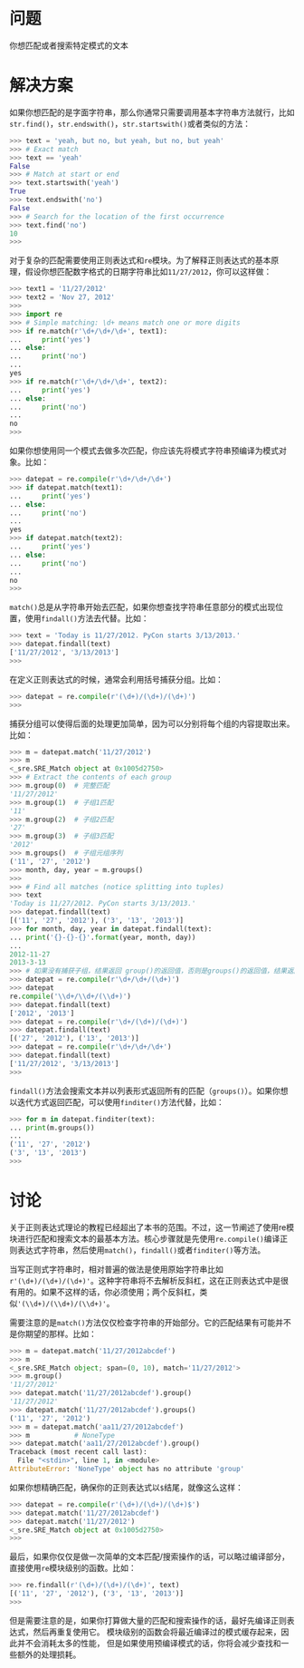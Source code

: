 
# 问题

你想匹配或者搜索特定模式的文本

# 解决方案

如果你想匹配的是字面字符串，那么你通常只需要调用基本字符串方法就行，比如`str.find()`，`str.endswith()`，`str.startswith()`或者类似的方法：

```python
>>> text = 'yeah, but no, but yeah, but no, but yeah'
>>> # Exact match
>>> text == 'yeah'
False
>>> # Match at start or end
>>> text.startswith('yeah')
True
>>> text.endswith('no')
False
>>> # Search for the location of the first occurrence
>>> text.find('no')
10
>>>
```

对于复杂的匹配需要使用正则表达式和`re`模块。为了解释正则表达式的基本原理，假设你想匹配数字格式的日期字符串比如`11/27/2012`，你可以这样做：

```python
>>> text1 = '11/27/2012'
>>> text2 = 'Nov 27, 2012'
>>>
>>> import re
>>> # Simple matching: \d+ means match one or more digits
>>> if re.match(r'\d+/\d+/\d+', text1):
...     print('yes')
... else:
...     print('no')
...
yes
>>> if re.match(r'\d+/\d+/\d+', text2):
...     print('yes')
... else:
...     print('no')
...
no
>>>
```

如果你想使用同一个模式去做多次匹配，你应该先将模式字符串预编译为模式对象。比如：

```python
>>> datepat = re.compile(r'\d+/\d+/\d+')
>>> if datepat.match(text1):
...     print('yes')
... else:
...     print('no')
...
yes
>>> if datepat.match(text2):
...     print('yes')
... else:
...     print('no')
...
no
>>>
```

`match()`总是从字符串开始去匹配，如果你想查找字符串任意部分的模式出现位置，使用`findall()`方法去代替。比如：

```python
>>> text = 'Today is 11/27/2012. PyCon starts 3/13/2013.'
>>> datepat.findall(text)
['11/27/2012', '3/13/2013']
>>>
```

在定义正则表达式的时候，通常会利用括号捕获分组。比如：

```python
>>> datepat = re.compile(r'(\d+)/(\d+)/(\d+)')
>>>
```

捕获分组可以使得后面的处理更加简单，因为可以分别将每个组的内容提取出来。比如：

```python
>>> m = datepat.match('11/27/2012')
>>> m
<_sre.SRE_Match object at 0x1005d2750>
>>> # Extract the contents of each group
>>> m.group(0)  # 完整匹配
'11/27/2012'
>>> m.group(1)  # 子组1匹配
'11'
>>> m.group(2)  # 子组2匹配
'27'
>>> m.group(3)  # 子组3匹配
'2012'
>>> m.groups()  # 子组元组序列
('11', '27', '2012')
>>> month, day, year = m.groups()
>>>
>>> # Find all matches (notice splitting into tuples)
>>> text
'Today is 11/27/2012. PyCon starts 3/13/2013.'
>>> datepat.findall(text)
[('11', '27', '2012'), ('3', '13', '2013')]
>>> for month, day, year in datepat.findall(text):
... print('{}-{}-{}'.format(year, month, day))
...
2012-11-27
2013-3-13
>>> # 如果没有捕获子组，结果返回 group()的返回值，否则是groups()的返回值，结果返回的形式list
>>> datepat = re.compile(r'\d+/\d+/(\d+)')
>>> datepat
re.compile('\\d+/\\d+/(\\d+)')
>>> datepat.findall(text)
['2012', '2013']
>>> datepat = re.compile(r'\d+/(\d+)/(\d+)')
>>> datepat.findall(text)
[('27', '2012'), ('13', '2013')]
>>> datepat = re.compile(r'\d+/\d+/\d+')
>>> datepat.findall(text)
['11/27/2012', '3/13/2013']
>>>
````

`findall()`方法会搜索文本并以列表形式返回所有的匹配（`groups()`）。如果你想以迭代方式返回匹配，可以使用`finditer()`方法代替，比如：

```python
>>> for m in datepat.finditer(text):
... print(m.groups())
...
('11', '27', '2012')
('3', '13', '2013')
>>>
```

# 讨论

关于正则表达式理论的教程已经超出了本书的范围。不过，这一节阐述了使用re模块进行匹配和搜索文本的最基本方法。核心步骤就是先使用`re.compile()`编译正则表达式字符串，然后使用`match()`，`findall()`或者`finditer()`等方法。

当写正则式字符串时，相对普遍的做法是使用原始字符串比如`r'(\d+)/(\d+)/(\d+)'`。这种字符串将不去解析反斜杠，这在正则表达式中是很有用的。如果不这样的话，你必须使用；两个反斜杠，类似`'(\\d+)/(\\d+)/(\\d+)'`。

需要注意的是`match()`方法仅仅检查字符串的开始部分。它的匹配结果有可能并不是你期望的那样。比如：

```python
>>> m = datepat.match('11/27/2012abcdef')
>>> m
<_sre.SRE_Match object; span=(0, 10), match='11/27/2012'>
>>> m.group()
'11/27/2012'
>>> datepat.match('11/27/2012abcdef').group()
'11/27/2012'
>>> datepat.match('11/27/2012abcdef').groups()
('11', '27', '2012')
>>> m = datepat.match('aa11/27/2012abcdef')
>>> m           # NoneType
>>> datepat.match('aa11/27/2012abcdef').group()
Traceback (most recent call last):
  File "<stdin>", line 1, in <module>
AttributeError: 'NoneType' object has no attribute 'group'
```

如果你想精确匹配，确保你的正则表达式以`$`结尾，就像这么这样：

```python
>>> datepat = re.compile(r'(\d+)/(\d+)/(\d+)$')
>>> datepat.match('11/27/2012abcdef')
>>> datepat.match('11/27/2012')
<_sre.SRE_Match object at 0x1005d2750>
>>>
```

最后，如果你仅仅是做一次简单的文本匹配/搜索操作的话，可以略过编译部分，直接使用`re`模块级别的函数。比如：

```python
>>> re.findall(r'(\d+)/(\d+)/(\d+)', text)
[('11', '27', '2012'), ('3', '13', '2013')]
>>>
```

但是需要注意的是，如果你打算做大量的匹配和搜索操作的话，最好先编译正则表达式，然后再重复使用它。 模块级别的函数会将最近编译过的模式缓存起来，因此并不会消耗太多的性能， 但是如果使用预编译模式的话，你将会减少查找和一些额外的处理损耗。